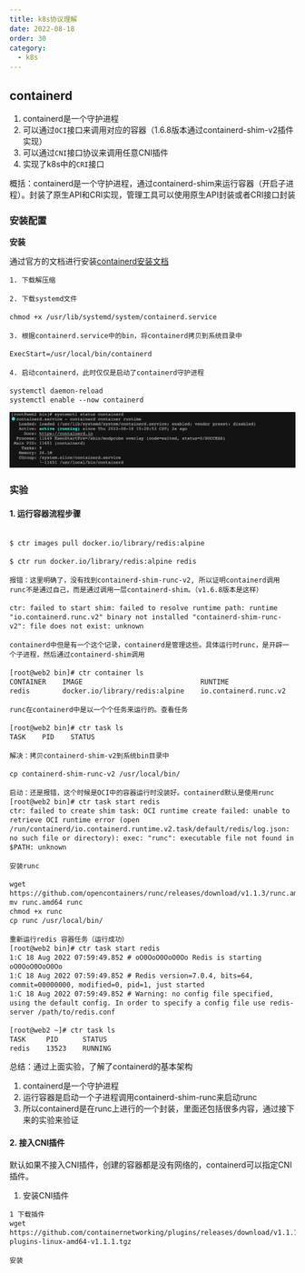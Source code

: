 ```yaml
---
title: k8s协议理解
date: 2022-08-18
order: 30
category:
  - k8s
---
```


## containerd

1. containerd是一个守护进程
2. 可以通过`OCI`接口来调用对应的容器（1.6.8版本通过containerd-shim-v2插件实现）
3. 可以通过`CNI`接口协议来调用任意CNI插件
4. 实现了k8s中的`CRI`接口

概括：containerd是一个守护进程，通过containerd-shim来运行容器（开启子进程）。封装了原生API和CRI实现，管理工具可以使用原生API封装或者CRI接口封装

### 安装配置

**安装**

通过官方的文档进行安装[containerd安装文档]

```
1. 下载解压缩

2. 下载systemd文件

chmod +x /usr/lib/systemd/system/containerd.service

3. 根据containerd.service中的bin，将containerd拷贝到系统目录中

ExecStart=/usr/local/bin/containerd

4. 启动containerd，此时仅仅是启动了containerd守护进程

systemctl daemon-reload
systemctl enable --now containerd

```
![containerd-running](./assets/containerd-running.png)

### 实验

#### 1. 运行容器流程步骤

```

$ ctr images pull docker.io/library/redis:alpine

$ ctr run docker.io/library/redis:alpine redis

报错：这里明确了，没有找到containerd-shim-runc-v2, 所以证明containerd调用runc不是通过自己，而是通过调用一层containerd-shim。（v1.6.8版本是这样）

ctr: failed to start shim: failed to resolve runtime path: runtime "io.containerd.runc.v2" binary not installed "containerd-shim-runc-v2": file does not exist: unknown

containerd中但是有一个这个记录，containerd是管理这些。具体运行时runc，是开辟一个子进程，然后通过containerd-shim调用

[root@web2 bin]# ctr container ls
CONTAINER    IMAGE                             RUNTIME                  
redis        docker.io/library/redis:alpine    io.containerd.runc.v2

runc在containerd中是以一个个任务来运行的。查看任务

[root@web2 bin]# ctr task ls
TASK    PID    STATUS

解决：拷贝containerd-shim-v2到系统bin目录中

cp containerd-shim-runc-v2 /usr/local/bin/

启动：还是报错，这个时候是OCI中的容器运行时没装好。containerd默认是使用runc
[root@web2 bin]# ctr task start redis
ctr: failed to create shim task: OCI runtime create failed: unable to retrieve OCI runtime error (open /run/containerd/io.containerd.runtime.v2.task/default/redis/log.json: no such file or directory): exec: "runc": executable file not found in $PATH: unknown

安装runc

wget https://github.com/opencontainers/runc/releases/download/v1.1.3/runc.amd64
mv runc.amd64 runc
chmod +x runc
cp runc /usr/local/bin/

重新运行redis 容器任务（运行成功）
[root@web2 bin]# ctr task start redis
1:C 18 Aug 2022 07:59:49.852 # oO0OoO0OoO0Oo Redis is starting oO0OoO0OoO0Oo
1:C 18 Aug 2022 07:59:49.852 # Redis version=7.0.4, bits=64, commit=00000000, modified=0, pid=1, just started
1:C 18 Aug 2022 07:59:49.852 # Warning: no config file specified, using the default config. In order to specify a config file use redis-server /path/to/redis.conf

[root@web2 ~]# ctr task ls
TASK     PID      STATUS    
redis    13523    RUNNING

```
总结：通过上面实验，了解了containerd的基本架构
1. containerd是一个守护进程
2. 运行容器是启动一个子进程调用containerd-shim-runc来启动runc
3. 所以containerd是在runc上进行的一个封装，里面还包括很多内容，通过接下来的实验来验证


#### 2. 接入CNI插件

默认如果不接入CNI插件，创建的容器都是没有网络的，containerd可以指定CNI插件。

1. 安装CNI插件
```
1 下载插件
wget https://github.com/containernetworking/plugins/releases/download/v1.1.1/cni-plugins-linux-amd64-v1.1.1.tgz

安装

```


[containerd安装文档]: https://github.com/containerd/containerd/blob/main/docs/getting-started.md
